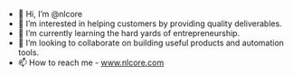 - 👋 Hi, I’m @nlcore
- 👀 I’m interested in helping customers by providing quality deliverables.
- 🌱 I’m currently learning the hard yards of entrepreneurship.  
- 💞️ I’m looking to collaborate on building useful products and automation tools.
- 📫 How to reach me - www.nlcore.com

<!---
nlcore/nlcore is a ✨ special ✨ repository because its `README.md` (this file) appears on your GitHub profile.
You can click the Preview link to take a look at your changes.
--->
